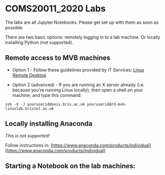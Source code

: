 # COMS20011_2020 Labs

The labs are all Jupyter Notebooks.  Please get set up with them as soon as possible.

There are two basic options: remotely logging in to a lab machine.  Or locally installing Python (not supported).

## Remote access to MVB machines

* Option 1 - Follow these guidelines provided by IT Services: [Linux Remote Desktop](https://uob.sharepoint.com/sites/itservices/SitePages/fits-engineering-linux-x2go.aspx)

* Option 2 (advanced) - If you are running an X server already (i.e. because you're running Linux locally), then open a shell on your machine, and type this command: 
```
ssh -X -J youruserid@seis.bris.ac.uk youruserid@rd-mvb-linuxlab.bristol.ac.uk
```

## Locally installing Anaconda

*This is not supported!*

Follow instructions in:
[https://www.anaconda.com/products/individual](https://www.anaconda.com/products/individual)

## Starting a Notebook on the lab machines:
